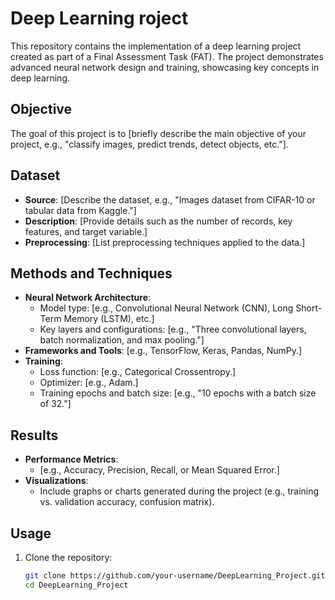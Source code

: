 # Deep Learning roject

This repository contains the implementation of a deep learning project created as part of a Final Assessment Task (FAT). The project demonstrates advanced neural network design and training, showcasing key concepts in deep learning.

## Objective

The goal of this project is to [briefly describe the main objective of your project, e.g., "classify images, predict trends, detect objects, etc."].

## Dataset

- **Source**: [Describe the dataset, e.g., "Images dataset from CIFAR-10 or tabular data from Kaggle."]
- **Description**: [Provide details such as the number of records, key features, and target variable.]
- **Preprocessing**: [List preprocessing techniques applied to the data.]

## Methods and Techniques

- **Neural Network Architecture**:
  - Model type: [e.g., Convolutional Neural Network (CNN), Long Short-Term Memory (LSTM), etc.]
  - Key layers and configurations: [e.g., "Three convolutional layers, batch normalization, and max pooling."]
- **Frameworks and Tools**: [e.g., TensorFlow, Keras, Pandas, NumPy.]
- **Training**:
  - Loss function: [e.g., Categorical Crossentropy.]
  - Optimizer: [e.g., Adam.]
  - Training epochs and batch size: [e.g., "10 epochs with a batch size of 32."]

## Results

- **Performance Metrics**:
  - [e.g., Accuracy, Precision, Recall, or Mean Squared Error.]
- **Visualizations**:
  - Include graphs or charts generated during the project (e.g., training vs. validation accuracy, confusion matrix).

## Usage

1. Clone the repository:
   ```bash
   git clone https://github.com/your-username/DeepLearning_Project.git
   cd DeepLearning_Project

